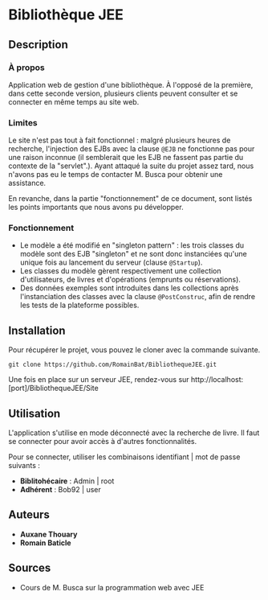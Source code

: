 # Bibliothèque JEE

## Description

### À propos

Application web de gestion d'une bibliothèque. À l'opposé de la première, dans cette seconde version, plusieurs clients peuvent consulter et se connecter en même temps au site web.

### Limites

Le site n'est pas tout à fait fonctionnel : malgré plusieurs heures de recherche, l'injection des EJBs avec la clause `@EJB` ne fonctionne pas pour une raison inconnue (il semblerait que les EJB ne fassent pas partie du contexte de la "servlet".). Ayant attaqué la suite du projet assez tard, nous n'avons pas eu le temps de contacter M. Busca pour obtenir une assistance.

En revanche, dans la partie "fonctionnement" de ce document, sont listés les points importants que nous avons pu développer.

### Fonctionnement

* Le modèle a été modifié en "singleton pattern" : les trois classes du modèle sont des EJB "singleton" et ne sont donc instanciées qu'une unique fois au lancement du serveur (clause `@Startup`).
* Les classes du modèle gèrent respectivement une collection d'utilisateurs, de livres et d'opérations (emprunts ou réservations).
* Des données exemples sont introduites dans les collections après l'instanciation des classes avec la clause `@PostConstruc`, afin de rendre les tests de la plateforme possibles.

## Installation

Pour récupérer le projet, vous pouvez le cloner avec la commande suivante.

```
git clone https://github.com/RomainBat/BibliothequeJEE.git
```

Une fois en place sur un serveur JEE, rendez-vous sur http://localhost:[port]/BibliothequeJEE/Site

## Utilisation

L'application s'utilise en mode déconnecté avec la recherche de livre. Il faut se connecter pour avoir accès à d'autres fonctionnalités.

Pour se connecter, utiliser les combinaisons identifiant | mot de passe suivants :
* **Biblitohécaire** : Admin | root
* **Adhérent** : Bob92 | user

## Auteurs

* **Auxane Thouary**
* **Romain Baticle**

## Sources

* Cours de M. Busca sur la programmation web avec JEE
